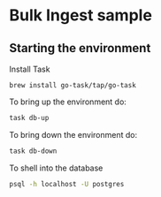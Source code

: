 # Bulk Ingest sample


## Starting the environment


Install Task

`brew install go-task/tap/go-task`

To bring up the environment do:

```sh
task db-up
```

To bring down the environment do:

```sh
task db-down
```

To shell into the database

```sh
psql -h localhost -U postgres
```
